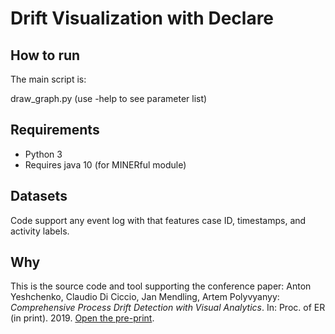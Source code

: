 # Drift Visualization with Declare


## How to run

The main script is:

draw_graph.py (use -help to see parameter list)


## Requirements

- Python 3 
- Requires java 10 (for MINERful module)

## Datasets

Code support any event log with that features case ID, timestamps, and activity labels.

## Why


This is the source code and tool supporting the conference paper:
Anton Yeshchenko, Claudio Di Ciccio, Jan Mendling, Artem Polyvyanyy: *Comprehensive Process Drift Detection with Visual Analytics*. In: Proc. of ER (in print). 2019. [Open the pre-print](https://github.com/yesanton/Process-Drift-Visualization-With-Declare/blob/master/Yeshchenko-etal-ER2019.pdf).
